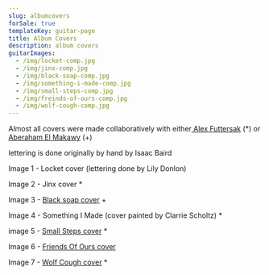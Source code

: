 ```yaml
---
slug: albumcovers
forSale: true
templateKey: guitar-page
title: Album Covers
description: album covers
guitarImages:
  - /img/locket-comp.jpg
  - /img/jinx-comp.jpg
  - /img/black-soap-comp.jpg
  - /img/something-i-made-comp.jpg
  - /img/small-steps-comp.jpg
  - /img/freinds-of-ours-comp.jpg
  - /img/wolf-cough-comp.jpg
---
```

Almost all covers were made collaboratively with either[ Alex Futtersak](https://www.afuttersak.com/) (*) or [Aberaham El Makawy](https://aintwet.nyc/) (+)

lettering is done originally by hand by Isaac Baird 

Image 1 - Locket cover (lettering done by Lily Donlon)

Image 2 - Jinx cover *

Image 3 - [Black soap cover](https://mikelikesrap.bandcamp.com/album/black-soap) +

Image 4 - Something I Made (cover painted by Clarrie Scholtz) *

image 5 - [Small Steps cover](https://maxbuckland.bandcamp.com/) *

Image 6 - [Friends Of Ours cover](https://slumsnyc.bandcamp.com/album/friends-of-ours)

Image 7 - [Wolf Cough cover](https://www.youtube.com/watch?v=pWuAEe0HHUc) *
